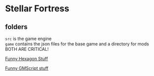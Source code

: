 # Stellar Fortress
## folders
`src` is the game engine <br>
`game` contains the json files for the base game and a directory for mods 
<br>
BOTH ARE CRITICAL!

[Funny Hexagon Stuff](https://www.redblobgames.com/grids/hexagons/)

[Funny GMScript stuff](http://www.gmscript.com/gamemonkey/downloads/GameMonkeyFAQ.pdf)




